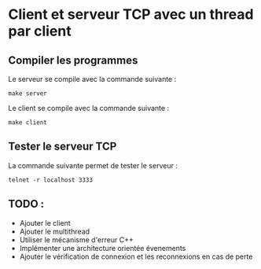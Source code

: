 # Client et serveur TCP avec un thread par client

## Compiler les programmes

Le serveur se compile avec la commande suivante :

`` make server ``

Le client se compile avec la commande suivante :

`` make client ``

## Tester le serveur TCP

La commande suivante permet de tester le serveur : 

``telnet -r localhost 3333 ``

## TODO :
- Ajouter le client
- Ajouter le multithread
- Utiliser le mécanisme d'erreur C++
- Implémenter une architecture orientée évenements
- Ajouter le vérification de connexion et les reconnexions en cas de perte